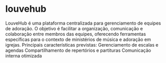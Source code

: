 # louvehub
LouveHub é uma plataforma centralizada para gerenciamento de equipes de adoração.
O objetivo é facilitar a organização, comunicação e colaboração entre membros das equipes, oferecendo ferramentas específicas para o contexto de ministérios de música e adoração em igrejas.
Principais características previstas:
Gerenciamento de escalas e agendas
Compartilhamento de repertórios e partituras
Comunicação interna otimizada
